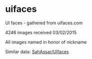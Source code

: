 # uifaces
UI faces - gathered from uifaces.com

4246 images received 03/02/2015

All images named in honor of nickname

Similar data:
[SahAssar/UIfaces](https://github.com/SahAssar/UIfaces)
